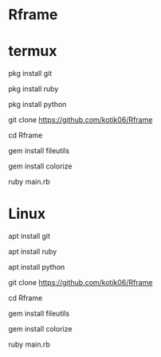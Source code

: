 # Rframe

# termux

  pkg install git
  
  pkg install ruby
  
  pkg install python
  
  git clone https://github.com/kotik06/Rframe
  
  cd Rframe 
  
  gem install fileutils
  
  gem install colorize
  
  ruby main.rb
  
# Linux


  apt install git
  
  apt install ruby
  
  apt install python
  
  git clone https://github.com/kotik06/Rframe
  
  cd Rframe 
  
  gem install fileutils
  
  gem install colorize
  
  ruby main.rb
